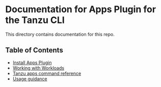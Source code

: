 # Documentation for Apps Plugin for the Tanzu CLI

This directory contains documentation for this repo. 

## Table of Contents
- [Install Apps Plugin](install-apps-cli.md)
- [Working with Workloads](working-with-workloads.md)
- [Tanzu apps command reference](command-reference/tanzu_apps.md)
- [Usage guidance](usage.md)